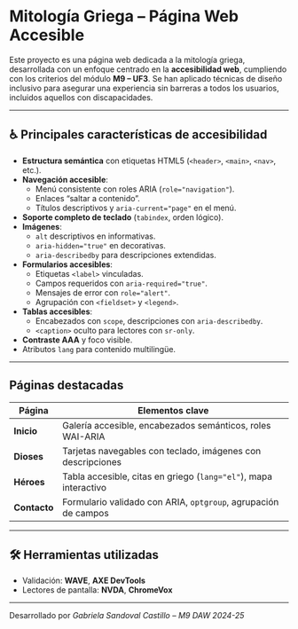 # Mitología Griega – Página Web Accesible

Este proyecto es una página web dedicada a la mitología griega, desarrollada con un enfoque centrado en la **accesibilidad web**, cumpliendo con los criterios del módulo **M9 – UF3**. Se han aplicado técnicas de diseño inclusivo para asegurar una experiencia sin barreras a todos los usuarios, incluidos aquellos con discapacidades.

---

## ♿ Principales características de accesibilidad

- **Estructura semántica** con etiquetas HTML5 (`<header>`, `<main>`, `<nav>`, etc.).
- **Navegación accesible**:
  - Menú consistente con roles ARIA (`role="navigation"`).
  - Enlaces “saltar a contenido”.
  - Títulos descriptivos y `aria-current="page"` en el menú.
- **Soporte completo de teclado** (`tabindex`, orden lógico).
- **Imágenes**:
  - `alt` descriptivos en informativas.
  - `aria-hidden="true"` en decorativas.
  - `aria-describedby` para descripciones extendidas.
- **Formularios accesibles**:
  - Etiquetas `<label>` vinculadas.
  - Campos requeridos con `aria-required="true"`.
  - Mensajes de error con `role="alert"`.
  - Agrupación con `<fieldset>` y `<legend>`.
- **Tablas accesibles**:
  - Encabezados con `scope`, descripciones con `aria-describedby`.
  - `<caption>` oculto para lectores con `sr-only`.
- **Contraste AAA** y foco visible.
- Atributos `lang` para contenido multilingüe.

---

## Páginas destacadas

| Página   | Elementos clave |
|----------|------------------|
| **Inicio**   | Galería accesible, encabezados semánticos, roles WAI-ARIA |
| **Dioses**   | Tarjetas navegables con teclado, imágenes con descripciones |
| **Héroes**   | Tabla accesible, citas en griego (`lang="el"`), mapa interactivo |
| **Contacto** | Formulario validado con ARIA, `optgroup`, agrupación de campos |

---

## 🛠 Herramientas utilizadas

- Validación: **WAVE**, **AXE DevTools**
- Lectores de pantalla: **NVDA**, **ChromeVox**


---

Desarrollado por *Gabriela Sandoval Castillo – M9 DAW 2024-25*
